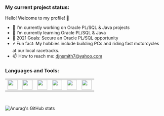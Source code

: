 ### My current project status:

Hello! Welcome to my profile! 🤝

- 🔭 I’m currently working on Oracle PL/SQL & Java projects
- 🌱 I’m currently learning Oracle PL/SQL & Java
- 🥅 2021 Goals: Secure an Oracle PL/SQL opportunity 
- ⚡ Fun fact: My hobbies include building PCs and riding fast motorcycles at our local racetracks.
- 📫 How to reach me: djnsmith7@yahoo.com

### Languages and Tools:

<table>
      <tbody>
            <tr>
                <td style="border: none"><img height="32" width="32" src="https://cdn.jsdelivr.net/npm/simple-icons@v4/icons/oracle.svg"</td>
                <td style="border: none"><img height="32" width="32" src="https://cdn.jsdelivr.net/npm/simple-icons@v4/icons/java.svg"</td>
                <td style="border: none"><img height="32" width="32" src="https://cdn.jsdelivr.net/npm/simple-icons@v4/icons/eclipseide.svg"</td>
                <td style="border: none"><img height="32" width="32" src="https://cdn.jsdelivr.net/npm/simple-icons@v4/icons/visualstudiocode.svg"</td>
                <td style="border: none"><img height="32" width="32" src="https://cdn.jsdelivr.net/npm/simple-icons@v4/icons/microsoftoffice.svg"</td>
                <td style="border: none"><img height="32" width="32" src="https://cdn.jsdelivr.net/npm/simple-icons@v4/icons/googlesheets.svg"</td>
            </tr>
      </tbody>
</table>

<br />

![Anurag's GitHub stats](https://github-readme-stats.vercel.app/api?username=djnsmith7&theme=tokyonight&show_icons=true)
